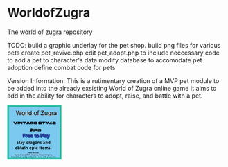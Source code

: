 # WorldofZugra
The world of zugra repository

TODO:
build a graphic underlay for the pet shop.
build png files for various pets
create pet_revive.php
edit pet_adopt.php to include neccessary code to add a pet to character's data
modify database to accomodate pet adoption
define combat code for pets

Version Information:
This is a rutimentary creation of a MVP pet module to be added into the already exsisting World of Zugra online game
It aims to add in the ability for characters to adopt, raise, and battle with a pet.

<img src="Zugra-Ads.gif">
